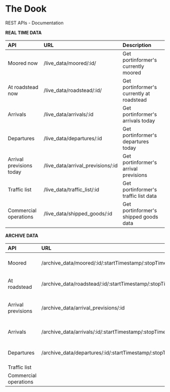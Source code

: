 # The Dook
REST APIs - Documentation 

**REAL TIME DATA**

|API | URL | Description|
|:----|:-----|:------------|
|Moored now|/live_data/moored/:id/|Get portinformer's currently moored|
|At roadstead now|/live_data/roadstead/:id/|Get portinformer's currently at roadstead|
|Arrivals|/live_data/arrivals/:id|Get portinformer's arrivals today| 
|Departures|/live_data/departures/:id    | Get portinformer's departures today| 
|Arrival previsions today|/live_data/arrival_previsions/:id    |Get portinformer's arrival previsions  |
|Traffic list|/live_data/traffic_list/:id    |Get portinformer's traffic list data   |
|Commercial operations|/live_data/shipped_goods/:id    |Get portinformer's shipped goods data    |


**ARCHIVE DATA**

|API | URL | Description|
|:----|:-----|:------------|
|Moored|/archive_data/moored/:id/:startTimestamp/:stopTimestamp/|Get portinformer moored|
|At roadstead|/archive_data/roadstead/:id/:startTimestamp/:stopTimestamp/|Get portinformer at roadstead|
|Arrival previsions|/archive_data/arrival_previsions/:id    |Get portinformer's arrival previsions  |
|Arrivals|/archive_data/arrivals/:id/:startTimestamp/:stopTimestamp/|Get portinformer arrivals|
|Departures|/archive_data/departures/:id/:startTimestamp/:stopTimestamp/|Get portinformer departures| 
|Traffic list|    |    |
|Commercial operations|    |    |
